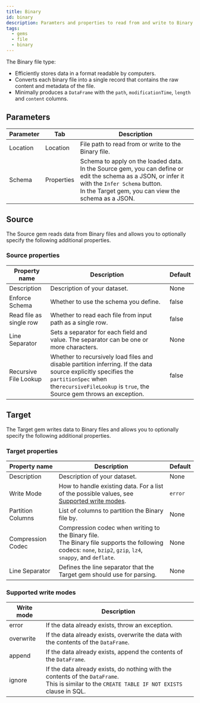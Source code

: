 ```yaml
---
title: Binary
id: binary
description: Paramters and properties to read from and write to Binary files
tags:
  - gems
  - file
  - binary
---
```


The Binary file type:

- Efficiently stores data in a format readable by computers.
- Converts each binary file into a single record that contains the raw content and metadata of the file.
- Minimally produces a `DataFrame` with the `path`, `modificationTime`, `length` and `content` columns.

## Parameters

| Parameter | Tab        | Description                                                                                                                                                                                                    |
| --------- | ---------- | -------------------------------------------------------------------------------------------------------------------------------------------------------------------------------------------------------------- |
| Location  | Location   | File path to read from or write to the Binary file.                                                                                                                                                            |
| Schema    | Properties | Schema to apply on the loaded data. <br/>In the Source gem, you can define or edit the schema as a JSON, or infer it with the `Infer Schema` button.<br/>In the Target gem, you can view the schema as a JSON. |

## Source

The Source gem reads data from Binary files and allows you to optionally specify the following additional properties.

### Source properties

| Property name           | Description                                                                                                                                                                                                 | Default |
| ----------------------- | ----------------------------------------------------------------------------------------------------------------------------------------------------------------------------------------------------------- | ------- |
| Description             | Description of your dataset.                                                                                                                                                                                | None    |
| Enforce Schema          | Whether to use the schema you define.                                                                                                                                                                       | false   |
| Read file as single row | Whether to read each file from input path as a single row.                                                                                                                                                  | false   |
| Line Separator          | Sets a separator for each field and value. The separator can be one or more characters.                                                                                                                     | None    |
| Recursive File Lookup   | Whether to recursively load files and disable partition inferring. If the data source explicitly specifies the `partitionSpec` when the`recursiveFileLookup` is `true`, the Source gem throws an exception. | false   |

## Target

The Target gem writes data to Binary files and allows you to optionally specify the following additional properties.

### Target properties

| Property name     | Description                                                                                                                                                     | Default |
| ----------------- | --------------------------------------------------------------------------------------------------------------------------------------------------------------- | ------- |
| Description       | Description of your dataset.                                                                                                                                    | None    |
| Write Mode        | How to handle existing data. For a list of the possible values, see [Supported write modes](#supported-write-modes).                                            | `error` |
| Partition Columns | List of columns to partition the Binary file by.                                                                                                                | None    |
| Compression Codec | Compression codec when writing to the Binary file. <br/>The Binary file supports the following codecs: `none`, `bzip2`, `gzip`, `lz4`, `snappy`, and `deflate`. | None    |
| Line Separator    | Defines the line separator that the Target gem should use for parsing.                                                                                          | None    |

### Supported write modes

| Write mode | Description                                                                                                                                          |
| ---------- | ---------------------------------------------------------------------------------------------------------------------------------------------------- |
| error      | If the data already exists, throw an exception.                                                                                                      |
| overwrite  | If the data already exists, overwrite the data with the contents of the `DataFrame`.                                                                 |
| append     | If the data already exists, append the contents of the `DataFrame`.                                                                                  |
| ignore     | If the data already exists, do nothing with the contents of the `DataFrame`. <br/>This is similar to the `CREATE TABLE IF NOT EXISTS` clause in SQL. |
